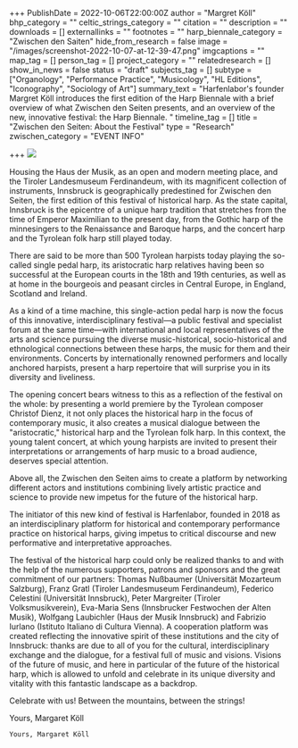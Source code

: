 +++
PublishDate = 2022-10-06T22:00:00Z
author = "Margret Köll"
bhp_category = ""
celtic_strings_category = ""
citation = ""
description = ""
downloads = []
externallinks = ""
footnotes = ""
harp_biennale_category = "Zwischen den Saiten"
hide_from_research = false
image = "/images/screenshot-2022-10-07-at-12-39-47.png"
imgcaptions = ""
map_tag = []
person_tag = []
project_category = ""
relatedresearch = []
show_in_news = false
status = "draft"
subjects_tag = []
subtype = ["Organology", "Performance Practice", "Musicology", "HL Editions", "Iconography", "Sociology of Art"]
summary_text = "Harfenlabor's founder Margret Köll introduces the first edition of the Harp Biennale with a brief overview of what Zwischen den Seiten presents, and an overview of the new, innovative festival: the Harp Biennale. "
timeline_tag = []
title = "Zwischen den Seiten: About the Festival"
type = "Research"
zwischen_category = "EVENT INFO"

+++
![](/images/screenshot-2022-10-07-at-12-39-47.png)

Housing the Haus der Musik, as an open and modern meeting place, and the Tiroler Landesmuseum Ferdinandeum, with its magnificent collection of instruments, Innsbruck is geographically predestined for Zwischen den Seiten, the first edition of this festival of historical harp. As the state capital, Innsbruck is the epicentre of a unique harp tradition that stretches from the time of Emperor Maximilian to the present day, from the Gothic harp of the minnesingers to the Renaissance and Baroque harps, and the concert harp and the Tyrolean folk harp still played today.

There are said to be more than 500 Tyrolean harpists today playing the so-called single pedal harp, its aristocratic harp relatives having been so successful at the European courts in the 18th and 19th centuries, as well as at home in the bourgeois and peasant circles in Central Europe, in England, Scotland and Ireland.

As a kind of a time machine, this single-action pedal harp is now the focus of this innovative, interdisciplinary festival—a public festival and specialist forum at the same time—with international and local representatives of the arts and science pursuing the diverse music-historical, socio-historical and ethnological connections between these harps, the music for them and their environments. Concerts by internationally renowned performers and locally anchored harpists, present a harp repertoire that will surprise you in its diversity and liveliness.

The opening concert bears witness to this as a reflection of the festival on the whole: by presenting a world premiere by the Tyrolean composer Christof Dienz, it not only places the historical harp in the focus of contemporary music, it also creates a musical dialogue between the "aristocratic," historical harp and the Tyrolean folk harp. In this context, the young talent concert, at which young harpists are invited to present their interpretations or arrangements of harp music to a broad audience, deserves special attention.

Above all, the Zwischen den Seiten aims to create a platform by networking different actors and institutions combining lively artistic practice and science to provide new impetus for the future of the historical harp.

The initiator of this new kind of festival is Harfenlabor, founded in 2018 as an interdisciplinary platform for historical and contemporary performance practice on historical harps, giving impetus to critical discourse and new performative and interpretative approaches.

The festival of the historical harp could only be realized thanks to and with the help of the numerous supporters, patrons and sponsors and the great commitment of our partners: Thomas Nußbaumer (Universität Mozarteum Salzburg), Franz Gratl (Tiroler Landesmuseum Ferdinandeum), Federico Celestini (Universität Innsbruck), Peter Margreiter (Tiroler Volksmusikverein), Eva-Maria Sens (Innsbrucker Festwochen der Alten Musik), Wolfgang Laubichler (Haus der Musik Innsbruck) and Fabrizio Iurlano (Istituto Italiano di Cultura Vienna). A cooperation platform was created reflecting the innovative spirit of these institutions and the city of Innsbruck: thanks are due to all of you for the cultural, interdisciplinary exchange and the dialogue, for a festival full of music and visions. Visions of the future of music, and here in particular of the future of the historical harp, which is allowed to unfold and celebrate in its unique diversity and vitality with this fantastic landscape as a backdrop.

Celebrate with us! Between the mountains, between the strings!

Yours, Margaret Köll

    Yours, Margaret Köll